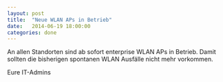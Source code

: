 ```yaml
---
layout: post
title:  "Neue WLAN APs in Betrieb"
date:   2014-06-19 18:00:00
categories: done
---
```


An allen Standorten sind ab sofort enterprise WLAN APs in Betrieb. Damit sollten die bisherigen spontanen WLAN Ausfälle nicht mehr vorkommen.

Eure IT-Admins
